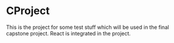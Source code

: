 # CProject
This is the project for some test stuff which will be used in the final capstone project. 
React is integrated in the project.



